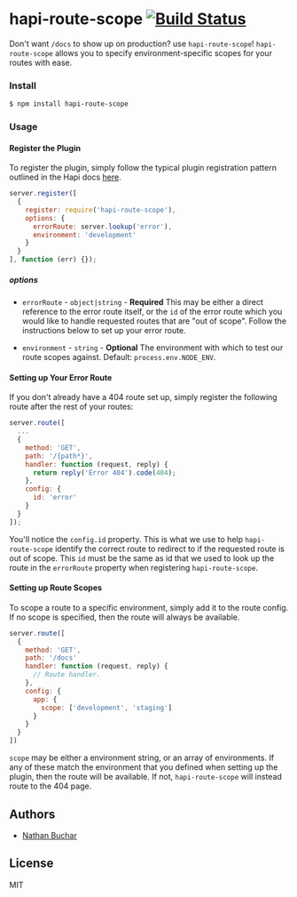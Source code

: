 # hapi-route-scope [![Build Status](https://travis-ci.org/nathanbuchar/hapi-route-scope.svg?branch=master)](https://travis-ci.org/nathanbuchar/hapi-route-scope)

Don't want `/docs` to show up on production? use `hapi-route-scope`! `hapi-route-scope` allows you to specify environment-specific scopes for your routes with ease.


### Install

```bash
$ npm install hapi-route-scope
```


### Usage

#### Register the Plugin

To register the plugin, simply follow the typical plugin registration pattern outlined in the Hapi docs [here](http://hapijs.com/tutorials/plugins#loading-a-plugin).

```javascript
server.register([
  {
    register: require('hapi-route-scope'),
    options: {
      errorRoute: server.lookup('error'),
      environment: 'development'
    }
  }
], function (err) {});
```

##### options

* `errorRoute` - `object|string` - **Required** This may be either a direct reference to the error route itself, or the `id` of the error route which you would like to handle requested routes that are "out of scope". Follow the instructions below to set up your error route.

* `environment` - `string` - **Optional** The environment with which to test our route scopes against. Default: `process.env.NODE_ENV`.


#### Setting up Your Error Route

If you don't already have a 404 route set up, simply register the following route after the rest of your routes:

```javascript
server.route([
  ...
  {
    method: 'GET',
    path: '/{path*}',
    handler: function (request, reply) {
      return reply('Error 404').code(404);
    },
    config: {
      id: 'error'
    }
  }
]);
```

You'll notice the `config.id` property. This is what we use to help `hapi-route-scope` identify the correct route to redirect to if the requested route is out of scope. This `id` must be the same as id that we used to look up the route in the `errorRoute` property when registering `hapi-route-scope`.


#### Setting up Route Scopes

To scope a route to a specific environment, simply add it to the route config. If no scope is specified, then the route will always be available.

```javascript
server.route([
  {
    method: 'GET',
    path: '/docs'
    handler: function (request, reply) {
      // Route handler.
    },
    config: {
      app: {
        scope: ['development', 'staging']
      }
    }
  }
])
```

`scope` may be either a environment string, or an array of environments. If any of these match the environment that you defined when setting up the plugin, then the route will be available. If not, `hapi-route-scope` will instead route to the 404 page.



## Authors
* [Nathan Buchar](mailto:hello@nathanbuchar.com)



## License
MIT
